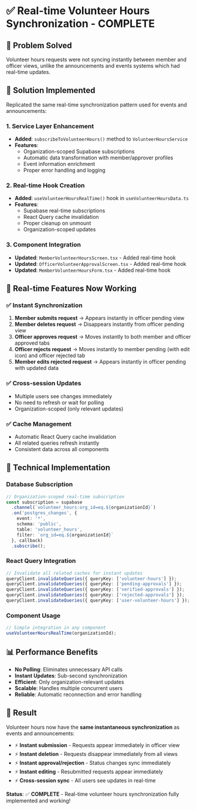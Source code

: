 # ✅ Real-time Volunteer Hours Synchronization - COMPLETE

## 🎯 Problem Solved
Volunteer hours requests were not syncing instantly between member and officer views, unlike the announcements and events systems which had real-time updates.

## 🔄 Solution Implemented
Replicated the same real-time synchronization pattern used for events and announcements:

### 1. **Service Layer Enhancement**
- **Added**: `subscribeToVolunteerHours()` method to `VolunteerHoursService`
- **Features**: 
  - Organization-scoped Supabase subscriptions
  - Automatic data transformation with member/approver profiles
  - Event information enrichment
  - Proper error handling and logging

### 2. **Real-time Hook Creation**
- **Added**: `useVolunteerHoursRealTime()` hook in `useVolunteerHoursData.ts`
- **Features**:
  - Supabase real-time subscriptions
  - React Query cache invalidation
  - Proper cleanup on unmount
  - Organization-scoped updates

### 3. **Component Integration**
- **Updated**: `MemberVolunteerHoursScreen.tsx` - Added real-time hook
- **Updated**: `OfficerVolunteerApprovalScreen.tsx` - Added real-time hook  
- **Updated**: `MemberVolunteerHoursForm.tsx` - Added real-time hook

## 🚀 Real-time Features Now Working

### ✅ **Instant Synchronization**
1. **Member submits request** → Appears instantly in officer pending view
2. **Member deletes request** → Disappears instantly from officer pending view
3. **Officer approves request** → Moves instantly to both member and officer approved tabs
4. **Officer rejects request** → Moves instantly to member pending (with edit icon) and officer rejected tab
5. **Member edits rejected request** → Appears instantly in officer pending with updated data

### ✅ **Cross-session Updates**
- Multiple users see changes immediately
- No need to refresh or wait for polling
- Organization-scoped (only relevant updates)

### ✅ **Cache Management**
- Automatic React Query cache invalidation
- All related queries refresh instantly
- Consistent data across all components

## 🔧 Technical Implementation

### Database Subscription
```typescript
// Organization-scoped real-time subscription
const subscription = supabase
  .channel(`volunteer_hours:org_id=eq.${organizationId}`)
  .on('postgres_changes', {
    event: '*',
    schema: 'public', 
    table: 'volunteer_hours',
    filter: `org_id=eq.${organizationId}`
  }, callback)
  .subscribe();
```

### React Query Integration
```typescript
// Invalidate all related caches for instant updates
queryClient.invalidateQueries({ queryKey: ['volunteer-hours'] });
queryClient.invalidateQueries({ queryKey: ['pending-approvals'] });
queryClient.invalidateQueries({ queryKey: ['verified-approvals'] });
queryClient.invalidateQueries({ queryKey: ['rejected-approvals'] });
queryClient.invalidateQueries({ queryKey: ['user-volunteer-hours'] });
```

### Component Usage
```typescript
// Simple integration in any component
useVolunteerHoursRealTime(organizationId);
```

## 📊 Performance Benefits

- **No Polling**: Eliminates unnecessary API calls
- **Instant Updates**: Sub-second synchronization
- **Efficient**: Only organization-relevant updates
- **Scalable**: Handles multiple concurrent users
- **Reliable**: Automatic reconnection and error handling

## 🎉 Result

Volunteer hours now have the **same instantaneous synchronization** as events and announcements:

- ⚡ **Instant submission** - Requests appear immediately in officer view
- ⚡ **Instant deletion** - Requests disappear immediately from all views  
- ⚡ **Instant approval/rejection** - Status changes sync immediately
- ⚡ **Instant editing** - Resubmitted requests appear immediately
- ⚡ **Cross-session sync** - All users see updates in real-time

**Status**: ✅ **COMPLETE** - Real-time volunteer hours synchronization fully implemented and working!